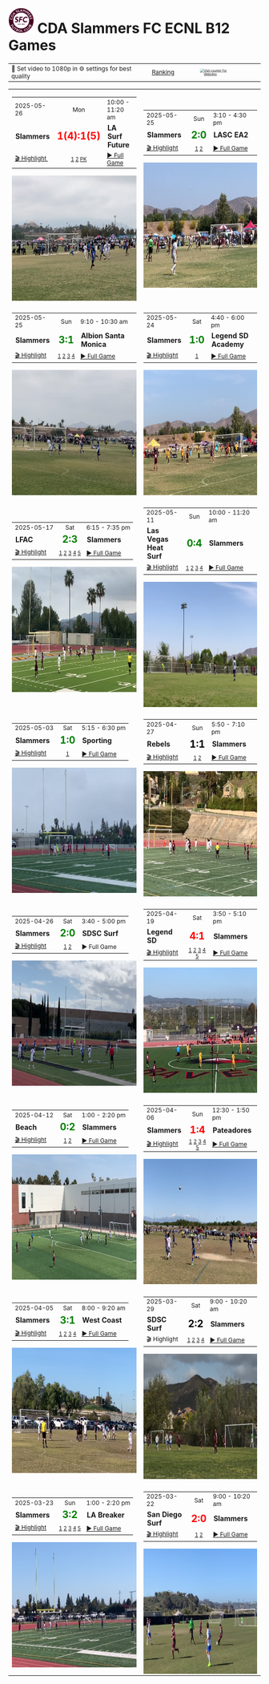 # <img src="figures/CDASlammers.png" alt="cropped-logo-cda-light-back" style="zoom:10%;" /> CDA Slammers FC ECNL B12 Games 

<table style="font-size: 0.85em; border: none; border-collapse: collapse;">
  <tr>
    <td style="padding-right: 11px;">🎥 Set video to 1080p in ⚙️ settings for best quality</td>
    <td><a href="ecnl_b2012_ranking.html">Ranking</a></td>    
    <td>
      <a href="https://www.hitwebcounter.com" target="_blank">
        <img src="https://hitwebcounter.com/counter/counter.php?page=20770041&style=0003&nbdigits=5&type=ip&initCount=10" 
             title="Counter Widget" alt="Visit counter For Websites" border="0" 
             style="transform: scale(0.5); transform-origin: center; vertical-align: middle;" />
      </a>
    </td>
  </tr>
</table>

|                                                              |                                                              |
| ------------------------------------------------------------ | ------------------------------------------------------------ |
| <table><tr style="font-size: 0.85em"><td>2025-05-26</td><td style="text-align:center">Mon</td><td>10:00 - 11:20 am</td></tr><tr><td>**Slammers**</td><td style="text-align:center"><span style="color:red; font-size:1.4em; font-weight:bold">1(4):1(5)</span></td><td>**LA Surf Future**</td></tr><tr style="font-size: 0.85em"><td><a href="https://drive.google.com/open?id=13oP-Vt_OWD7xn7b3H-tZCzSHVVgd2pD3&usp=drive_fs">🎬 Highlight </a></td><td style="text-align:center; font-size: 0.85em">[1](https://drive.google.com/open?id=13kbhJ4B2FiVZ-l21nHybMnG2HEgLeliN&usp=drive_fs) [2](https://drive.google.com/open?id=13j4eZLda-HpeqYOuNSL799awqDmnpmWm&usp=drive_fs) [PK](https://drive.google.com/open?id=13hYynRWEIRQ3N6NQOpb4U1R_c5hJZrjw&usp=drive_fs)</td><td><a href="https://app.veo.co/matches/20250526-2025-05-26-163738-1d1daf49/">▶️ Full Game</a></td></tr></table><img src="figures/LASurfFuturegame.png" alt="LASurfFuturegame" style="display:block; margin:auto; height:250px; width:auto;" /> | <table><tr style="font-size: 0.85em"><td>2025-05-25</td><td style="text-align:center">Sun</td><td>3:10 - 4:30 pm</td></tr><tr><td>**Slammers**</td><td style="text-align:center"><span style="color:green; font-size:1.4em; font-weight:bold">2:0</span></td><td>**LASC EA2**</td></tr><tr style="font-size: 0.85em"><td><a href="https://drive.google.com/open?id=13udGfhfYPWANK7OHDgiIT4N_c-tFE_pJ&usp=drive_fs">🎬 Highlight</a></td><td style="text-align:center; font-size: 0.85em">[1](https://drive.google.com/open?id=13NMFsAZj5n1JBLtCrxEZ8xhLnpjrUgq8&usp=drive_fs) [2](https://drive.google.com/open?id=13D0Kpcsc5FAQI48zFSKhTFryAOnvJrG0&usp=drive_fs)</td><td><a href="https://app.veo.co/matches/20220106-2022-01-06-090057-4304420b/">▶️ Full Game</a></td></tr></table><img src="figures/LASCEA2game.png" alt="LASCEA2game" style="display:block; margin:auto; height:250px; width:auto;" /> |
|                                                              |                                                              |
| <table><tr style="font-size: 0.85em"><td>2025-05-25</td><td style="text-align:center">Sun</td><td>9:10 - 10:30 am</td></tr><tr><td>**Slammers**</td><td style="text-align:center"><span style="color:green; font-size:1.4em; font-weight:bold">3:1</span></td><td>**Albion Santa Monica**</td></tr><tr style="font-size: 0.85em"><td><a href="https://drive.google.com/open?id=13so--GAuu8wmYx2MPtPQV3ekNTAF_MIf&usp=drive_fs">🎬 Highlight</a></td><td style="text-align:center; font-size: 0.85em">[1](https://drive.google.com/open?id=13PRh3rW9g4VLedKcXipv24eNe2LrbmGq&usp=drive_fs) [2](https://drive.google.com/open?id=13bVi-9qOR0vln6cFQlckeWaqkUZ2MlF1&usp=drive_fs) [3](https://drive.google.com/open?id=13Prvf6sIwp9Biqs8Tmw6lBAx3Gd0E-8E&usp=drive_fs) [4](https://drive.google.com/open?id=137xcpF1xnZ1ZJ1uhUHYyHLnZG-qTntzW&usp=drive_fs)</td><td><a href="https://app.veo.co/matches/20220106-2022-01-06-091222-54fe1cdc/">▶️ Full Game</a></td></tr></table><img src="figures/AlbionSantaMonicagame.png" alt="AlbionSantaMonicagame" style="display:block; margin:auto; height:250px; width:auto;" /> | <table><tr style="font-size: 0.85em"><td>2025-05-24</td><td style="text-align:center">Sat</td><td>4:40 - 6:00 pm</td></tr><tr><td>**Slammers**</td><td style="text-align:center"><span style="color:green; font-size:1.4em; font-weight:bold">1:0</span></td><td>**Legend SD Academy**</td></tr><tr style="font-size: 0.85em"><td><a href="https://drive.google.com/open?id=13p9b5fWqIsc3AIL5gpl1KHbhj1DnQ-Hp&usp=drive_fs">🎬 Highlight </a> </td><td style="text-align:center; font-size: 0.85em">[1](https://drive.google.com/open?id=13bJn8Pw_niGshTX2UR7qqQJ6o72U-RR9&usp=drive_fs)</td><td><a href = "https://app.veo.co/matches/20220106-2022-01-06-090050-314701e8/">▶️ Full Game</a></td></tr></table><img src="figures/LegendSanDiegoAcademygame.png" alt="LegendSanDiegoAcademygame" style="display:block; margin:auto; height:250px; width:auto;" /> |
|                                                              |                                                              |
| <table><tr style="font-size: 0.85em"><td>2025-05-17</td><td style="text-align:center">Sat</td><td>6:15 - 7:35 pm</td></tr><tr><td>**LFAC**</td><td style="text-align:center"><span style="color:green; font-size:1.4em; font-weight:bold">2:3</span></td><td>**Slammers**</td></tr><tr style="font-size: 0.85em"><td><a href="https://drive.google.com/open?id=135mOzlcidYoNe2xmcwvGJFHyFbZ29ApT&usp=drive_fs">🎬 Highlight</a></td><td style="text-align:center; font-size: 0.85em">[1](https://drive.google.com/file/d/12zRNE1jkG0XwicUAojvH7Nw_zUvieFXo/view?usp=sharing) [2](https://drive.google.com/open?id=130PG3HLvvIazPSaIUXtXSjgBR49gA6Ie&usp=drive_fs) [3](https://drive.google.com/open?id=12pTW-DTyA4r2Tvd7ysuuxlFBzikzysZp&usp=drive_fs) [4](https://drive.google.com/open?id=12qxIDtebAyGYIasmm7n_CdcdDQxNXyLZ&usp=drive_fs) [5](https://drive.google.com/open?id=12t9QzfhD4mVttfazWQOPxl3SiAxxULzc&usp=drive_fs)</td><td><a href="https://app.veo.co/matches/20220106-2022-01-06-090045-1db759be/">▶️ Full Game</a></td></tr></table><img src="figures/LFACgame.png" alt="LFACgame" style="display:block; margin:auto; height:250px; width:auto;" /> | <table><tr style="font-size: 0.85em"><td>2025-05-11</td><td style="text-align:center">Sun</td><td>10:00 - 11:20 am</td></tr><tr><td>**Las Vegas<br> Heat Surf**</td><td style="text-align:center"><span style="color:green; font-size:1.4em; font-weight:bold">0:4</span></td><td>**Slammers**</td></tr><tr style="font-size: 0.85em"><td><a href="https://drive.google.com/open?id=12fDDD-8v7-r9Ps2ur5X83OnESchcPqly&usp=drive_fs">🎬 Highlight</a></td><td style="text-align:center; font-size: 0.85em">[1](https://drive.google.com/open?id=12c7AW_0Pbt91VCcRg2UoNZzxwzw07nKg&usp=drive_fs) [2](https://drive.google.com/open?id=12YRWZ_ln3JCCI3nS9JxIRh219EopzJbH&usp=drive_fs) [3](https://drive.google.com/open?id=12Txnuy2sFlp748AaNvOLQbNXli8UmIrn&usp=drive_fs) [4](https://drive.google.com/open?id=12_9ZzV4Bx6XVFK52Wlhxz2aKjLZC532c&usp=drive_fs)</td><td><a href="https://app.veo.co/matches/20220106-2022-01-06-092138-4746dfe4/?highlight=e9105580-e9e6-46ef-a68d-c51578b210f1&scroll=MT">▶️ Full Game</a></td></tr></table><img src="figures/LasVegasHeatSurfgame.jpeg" alt="LasVegasHeatSurfgame" style="display:block; margin:auto; height:250px; width:auto;" /> |
|                                                              |                                                              |
| <table><tr style="font-size: 0.85em"><td>2025-05-03</td><td style="text-align:center">Sat</td><td>5:15 - 6:30 pm</td></tr><tr><td>**Slammers**</td><td style="text-align:center"><span style="color:green; font-size:1.4em; font-weight:bold">1:0</span></td><td>**Sporting**</td></tr><tr style="font-size: 0.85em"><td><a href="https://drive.google.com/open?id=12PdQadit21pARhTtmTLpmMZg4cWhmBS0&usp=drive_fs">🎬 Highlight</a></td><td style="text-align:center; font-size: 0.85em">[1](https://drive.google.com/open?id=12HFNR4nv8DFt8m3oRsD46tSqokjoZoQD&usp=drive_fs)</td><td><a href="https://app.veo.co/matches/20220106-2022-01-06-085710-d441eb77/">▶️ Full Game</a></td></tr></table><img src="figures/Sportinggame.png" alt="Sportinggame" style="display:block; margin:auto; height:250px; width:auto;" /> | <table><tr style="font-size: 0.85em"><td>2025-04-27</td><td style="text-align:center">Sun</td><td>5:50 - 7:10 pm</td></tr><tr><td>**Rebels**</td><td style="text-align:center"><span style="color:black; font-size:1.4em; font-weight:bold">1:1</span></td><td>**Slammers**</td></tr><tr style="font-size: 0.85em"><td><a href="https://drive.google.com/open?id=12AGmYeo-PGwtg569WKh5QMSKv2NrJ3kA&usp=drive_fs">🎬 Highlight</a></td><td style="text-align:center; font-size: 0.85em">[1](https://drive.google.com/open?id=128tV7RNIJbx_LkJ5axvpruWNazy9uNXy&usp=drive_fs) [2](https://drive.google.com/open?id=123hptmep32D-yRa-nwgwziK6aiBRjhmo&usp=drive_fs)</td><td><a href="https://app.veo.co/matches/20220106-2022-01-06-085437-ae5751da/">▶️ Full Game</a></td></tr></table><img src="figures/Rebelsgame.png" alt="Rebelsgame" style="display:block; margin:auto; height:250px; width:auto;" /> |
|                                                              |                                                              |
| <table><tr style="font-size: 0.85em"><td>2025-04-26</td><td style="text-align:center">Sat</td><td>3:40 - 5:00 pm</td></tr><tr><td>**Slammers**</td><td style="text-align:center"><span style="color:green; font-size:1.4em; font-weight:bold">2:0</span></td><td>**SDSC Surf**</td></tr><tr style="font-size: 0.85em"><td><a href="https://drive.google.com/open?id=11jI4k8bgcCM6AP-0RiGIhakGKJEGGvbR&usp=drive_fs">🎬 Highlight</a></td><td style="text-align:center; font-size: 0.85em">[1](https://drive.google.com/open?id=11zDrto2ZaoKBp6bQAMifa-E4BnwC_lbq&usp=drive_fs) [2](https://drive.google.com/open?id=120dnhSyR0T0rBeVDMmuwpeJqdYOWDHY0&usp=drive_fs)</td><td>▶️ Full Game</td></tr></table><img src="figures/SDSChomegame.png" alt="SDSChomegame" style="display:block; margin:auto; height:250px; width:auto;" /> | <table><tr style="font-size: 0.85em"><td>2025-04-19</td><td style="text-align:center">Sat</td><td>3:50 - 5:10 pm</td></tr><tr><td>**Legend SD**</td><td style="text-align:center"><span style="color:red; font-size:1.4em; font-weight:bold">4:1</span></td><td>**Slammers**</td></tr><tr style="font-size: 0.85em"><td><a href="https://drive.google.com/open?id=11jDP6e2-y5tni8Guv4yuiLAfiihaKU7u&usp=drive_fs">🎬 Highlight</a></td><td style="text-align:center; font-size: 0.85em">[1](https://drive.google.com/open?id=11XIr3Ice9b5IY8BuCXzu0Vlb6AhKszLi&usp=drive_fs) [2](https://drive.google.com/open?id=11YngtNWNLe4EOO5IbYtoCozJrfdw8rXN&usp=drive_fs) [3](https://drive.google.com/open?id=11Ohel1U5ngMHdy6HQJ3O7xN8y7G6oS2t&usp=drive_fs) [4](https://drive.google.com/open?id=11C0th6jXdbOU3qXTfEXndzKaELvOmU62&usp=drive_fs) [5](https://drive.google.com/open?id=11FDBkyg_t1ZeSIyKscT0_eSv4I8bDji6&usp=drive_fs)</td><td><a href="https://app.veo.co/matches/20220106-2022-01-06-090736-55a29233/?highlight=ceb039c6-5ce1-4482-8637-eca3a95a4a7b&scroll=MT">▶️ Full Game</a></td></tr></table><img src="figures/LegendSDgame.png" alt="LegendSDgame" style="display:block; margin:auto; height:250px; width:auto;" /> |
|                                                              |                                                              |
| <table><tr style="font-size: 0.85em"><td>2025-04-12</td><td style="text-align:center">Sat</td><td>1:00 - 2:20 pm</td></tr><tr><td>**Beach**</td><td style="text-align:center"><span style="color:green; font-size:1.4em; font-weight:bold">0:2</span></td><td>**Slammers**</td></tr><tr style="font-size: 0.85em"><td><a href="https://drive.google.com/open?id=10UddukvXK4jFIhyYTS43W605UYTmlNHX&usp=drive_fs">🎬 Highlight</a></td><td style="text-align:center; font-size: 0.85em">[1](https://drive.google.com/open?id=10MWN5AsbyQDFnoi7V78T7eBKQt16yOSr&usp=drive_fs) [2](https://drive.google.com/open?id=10QRIjDb1Vh5uKZkqf0tkMubeFkQ_9HDq&usp=drive_fs)</td><td><a href="https://app.veo.co/matches/20250412-boys-2012-ecnl-vs-slammers-ecnl-1645a4bb/">▶️ Full Game</a></td></tr></table><img src="figures/Beachgame.png" alt="Beachgame" style="display:block; margin:auto; height:250px; width:auto;" /> | <table><tr style="font-size: 0.85em"><td>2025-04-06</td><td style="text-align:center">Sun</td><td>12:30 - 1:50 pm</td></tr><tr><td>**Slammers**</td><td style="text-align:center"><span style="color:red; font-size:1.4em; font-weight:bold">1:4</span></td><td>**Pateadores**</td></tr><tr style="font-size: 0.85em"><td><a href="https://drive.google.com/open?id=10RHnLzK24jW3jmj3ss0Ue_Q6fNWfeEuE&usp=drive_fs">🎬 Highlight</a></td><td style="text-align:center; font-size: 0.85em"> [1](https://drive.google.com/open?id=1-nNdAwuS4oiFi2NEzJr_eGF6577ex9tY&usp=drive_fs) [2](https://drive.google.com/open?id=1-qlHFxuo8q8YpxLbjr9qOylP_MQlMkkJ&usp=drive_fs) [3](https://drive.google.com/open?id=103E_Nij6o5tr3i_FcFWkohIVEmID7JSf&usp=drive_fs) [4](https://drive.google.com/open?id=10-ik2qDxc1vthrvz16_DdFvVPUP73mTc&usp=drive_fs) [5](https://drive.google.com/open?id=106B4eKhb5MRhyUaoYbXzGiepDEcCsoG7&usp=drive_fs)</td><td><a href="https://app.veo.co/matches/20220106-2022-01-06-085352-395237eb/">▶️ Full Game</a></td></tr></table><img src="figures/Patsgame.png" alt="Patsgame" style="display:block; margin:auto; height:250px; width:auto;" /> |
|                                                              |                                                              |
| <table><tr  style="font-size: 0.85em"><td>2025-04-05</td><td style="text-align:center">Sat</td><td>8:00 - 9:20 am</td></tr><tr><td>**Slammers**</td><td style="text-align:center"><span style="color:green; font-size:1.4em; font-weight:bold">3:1</span></td><td>**West Coast**</td></tr><tr style="font-size: 0.85em"><td><a href="https://drive.google.com/open?id=1-mGkzCkSO6go8UUUIlkQWn8gM0PPmyZv&usp=drive_fs">🎬 Highlight</a></td><td style="text-align:center; font-size: 0.85em">[1](https://drive.google.com/open?id=1-aGlz1UP9z1gqvLUuR01dUmaDWLRmeob&usp=drive_fs) [2](https://drive.google.com/open?id=1-cqFdrLkislPzleMP4WfbwcRJjEZDL0P&usp=drive_fs) [3](https://drive.google.com/open?id=1-gvQYDlXm91GaZ-KnhQEezwmIT2TfrHs&usp=drive_fs) [4](https://drive.google.com/open?id=1-gtOL9ordw7hi2m0uAgZGUTXhdqBDya7&usp=drive_fs)</td><td><a href="https://app.veo.co/matches/20220106-2022-01-06-090419-240ace97/">▶️ Full Game</a></td></tr></table><img src="figures/WestCoastgame.png" alt="WestCoastgame" style="display:block; margin:auto; height:250px; width:auto;" /> | <table><tr style="font-size: 0.85em"><td>2025-03-29</td><td style="text-align:center">Sat</td><td>9:00 - 10:20 am</td></tr><tr><td>**SDSC Surf**</td><td style="text-align:center"><span style="color:black; font-size:1.4em; font-weight:bold">2:2</span></td><td>**Slammers**</td></tr><tr style="font-size: 0.85em"><td>🎬 Highlight</td><td style="text-align:center; font-size: 0.85em">[1](https://drive.google.com/open?id=10X0KEPoZ1cA6NHhsjdlKbrIkyen5dmzn&usp=drive_fs) [2](https://drive.google.com/open?id=10YKkGB17TLVNVRJgghG-NRMOdj1iBqv9&usp=drive_fs) [3](https://drive.google.com/open?id=10j8Za5XFPrQfdytV3mkpAvvi51_sBhe3&usp=drive_fs) [4](https://drive.google.com/open?id=10peV9d53egY2CmIUuv0MZTo1OcxiKvy_&usp=drive_fs)</td><td><a href="https://app.veo.co/matches/20220106-2022-01-06-085255-4c9d63b1/">▶️ Full Game</a></td></tr></table><img src="figures/SDSCgame.png" alt="SDSCgame" style="display:block; margin:auto; height:250px; width:auto;" /> |
|                                                              |                                                              |
| <table><tr style="font-size: 0.85em"><td>2025-03-23</td><td style="text-align:center">Sun</td><td>1:00 - 2:20 pm</td></tr><tr><td>**Slammers**</td><td style="text-align:center"><span style="color:green; font-size:1.4em; font-weight:bold">3:2</span></td><td>**LA Breaker**</td></tr><tr style="font-size: 0.85em"><td><a href="https://drive.google.com/open?id=10SzBLR8lY_ikYUpDLlNnWEkDOhA2KGVj&usp=drive_fs">🎬 Highlight</a></td><td style="text-align:center; font-size: 0.85em">[1](https://drive.google.com/open?id=1-8Mg9QCDTSP6pe1i36ndKgLzPPB89y3z&usp=drive_fs) [2](https://drive.google.com/open?id=1-N7jn69DFFT5lSjeFOHEaDwfex-MLUfj&usp=drive_fs) [3](https://drive.google.com/open?id=1-RNzeqoP_7M5qzhmQtxjVVU2zxvNvwTu&usp=drive_fs) [4](https://drive.google.com/open?id=1-SMbgYzRqnJnFuuod8JRl8TkdN0PsgGm&usp=drive_fs) [5](https://drive.google.com/open?id=1-VRzs88Z9WZ8dU0uLwh3Ozqm0GYexxL9&usp=drive_fs)</td><td><a href="https://app.veo.co/matches/20220106-2022-01-06-090347-bde15c65/">▶️ Full Game</a></td></tr></table><img src="figures/LABreakergame.png" alt="LABreakergame" style="display:block; margin:auto; height:250px; width:auto;" /> | <table><tr style="font-size: 0.85em"><td>2025-03-22</td><td style="text-align:center"> Sat</td><td>9:00 - 10:20 am</td></tr><tr><td>**San Diego Surf**</td><td style="text-align:center"><span style="color:red; font-size:1.4em; font-weight:bold">2:0</span></td><td>**Slammers**</td></tr><tr style="font-size: 0.85em"><td><a href="https://drive.google.com/open?id=1--YRD3PsLcbQjsfopdDDoMsbrwERhQYn&usp=drive_fs">🎬 Highlight</a></td><td style="text-align:center; font-size: 0.85em">[1](https://drive.google.com/open?id=1-6S6izRvdLAXkuRjfVQmtXXfclC6K-qi&usp=drive_fs)  [2](https://drive.google.com/open?id=1-DnR78Ku8pOvWh4BO1oqra3H-b8WxNHK&usp=drive_fs)</td><td><a href="https://app.veo.co/matches/20220106-2022-01-06-085231-782e6155/">▶️ Full Game</a></td></tr></table><img src="figures/SanDiegoSurfgame.png" alt="SanDiegoSurfgame" style="display:block; margin:auto; height:250px; width:auto;" /> |



